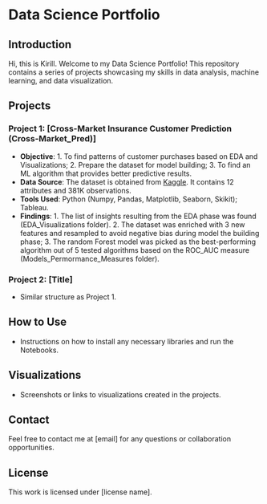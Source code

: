 # Data Science Portfolio

## Introduction
Hi, this is Kirill. Welcome to my Data Science Portfolio! This repository contains a series of projects showcasing my skills in data analysis, machine learning, and data visualization.

## Projects

### Project 1: [Cross-Market Insurance Customer Prediction (Cross-Market_Pred)]
- **Objective**: 1. To find patterns of customer purchases based on EDA and Visualizations; 2. Prepare the dataset for model building; 3. To find an ML algorithm that provides better predictive results.
- **Data Source**: The dataset is obtained from [Kaggle](https://www.kaggle.com/datasets/anmolkumar/health-insurance-cross-sell-prediction?resource=download). It contains 12 attributes and 381K observations.
- **Tools Used**: Python (Numpy, Pandas, Matplotlib, Seaborn, Skikit); Tableau.
- **Findings**:  1. The list of insights resulting from the EDA phase was found (EDA_Visualizations folder). 2. The dataset was enriched with 3 new features and resampled to avoid negative bias during model the building phase; 3. The random Forest model was picked as the best-performing algorithm out of 5 tested algorithms based on the ROC_AUC measure (Models_Permormance_Measures folder).

### Project 2: [Title]
- Similar structure as Project 1.

## How to Use
- Instructions on how to install any necessary libraries and run the Notebooks.

## Visualizations
- Screenshots or links to visualizations created in the projects.

## Contact
Feel free to contact me at [email] for any questions or collaboration opportunities.

## License
This work is licensed under [license name].

